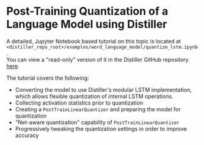 # Post-Training Quantization of a Language Model using Distiller

A detailed, Jupyter Notebook based tutorial on this topic is located at `<distiller_repo_root>/examples/word_language_model/quantize_lstm.ipynb`.  
You can view a "read-only" version of it in the Distiller GitHub repository [here](https://github.com/IntelLabs/distiller/blob/master/examples/word_language_model/quantize_lstm.ipynb).

The tutorial covers the following:

* Converting the model to use Distiller's modular LSTM implementation, which allows flexible quantization of internal LSTM operations.
* Collecting activation statistics prior to quantization
* Creating a `PostTrainLinearQuantizer` and preparing the model for quantization
* "Net-aware quantization" capability of `PostTrainLinearQuantizer`
* Progressively tweaking the quantization settings in order to improve accuracy